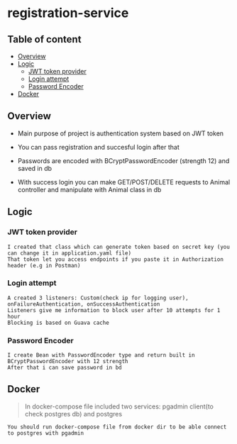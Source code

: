# registration-service

## Table of content ##
- [Overview](#Overview)
- [Logic](#Logic)
  - [JWT token provider](#JWT-token-provider)
  - [Login attempt](#Login-attempt)
  - [Password Encoder](#Password-Encoder)
- [Docker](#Docker)




## Overview ##

- Main purpose of project is authentication system based on JWT token
- You can pass registration and succesful login after that
- Passwords are encoded with BCryptPasswordEncoder (strength 12) and saved in db

- With success login you can make GET/POST/DELETE requests to Animal controller and manipulate with Animal class in db


## Logic ##

### JWT token provider ###

    I created that class which can generate token based on secret key (you can change it in application.yaml file)
    That token let you access endpoints if you paste it in Authorization header (e.g in Postman)

### Login attempt ###

    A created 3 listeners: Custom(check ip for logging user), onFailureAuthentication, onSuccessAuthentication
    Listeners give me information to block user after 10 attempts for 1 hour
    Blocking is based on Guava cache

### Password Encoder ###
  
    I create Bean with PasswordEncoder type and return built in BCryptPasswordEncoder with 12 strength
    After that i can save password in bd


## Docker ##
> In docker-compose file included two services: pgadmin client(to check postgres db) and postgres

    You should run docker-compose file from docker dir to be able connect to postgres with pgadmin
